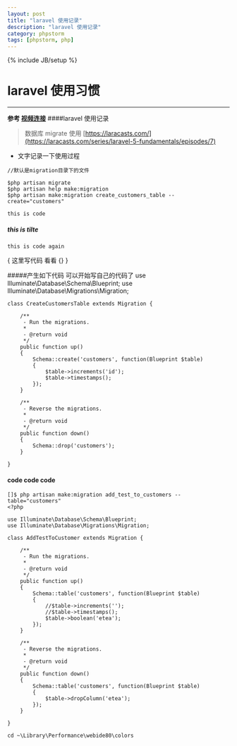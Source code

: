 ```yaml
---  
layout: post
title: "laravel 使用记录"
description: "laravel 使用记录"
category: phpstorm
tags: [phpstorm, php]
---
```

{% include JB/setup %}
# laravel 使用习惯
---

    
**参考 [视频连接](https://laracasts.com/series/)**
####laravel 使用记录 
> 数据库 migrate 使用 [https://laracasts.com/](https://laracasts.com/series/laravel-5-fundamentals/episodes/7)
    
* 文字记录一下使用过程 

`//默认是migration目录下的文件  `
    
    $php artisan migrate 
    $php artisan help make:migration
    $php artisan make:migration create_customers_table --create="customers"

    this is code

##### this is tilte
    this is code again

{
    这里写代码 看看 {}
}
    
#####产生如下代码 可以开始写自己的代码了
    use Illuminate\Database\Schema\Blueprint;
    use Illuminate\Database\Migrations\Migration;

    class CreateCustomersTable extends Migration {

        /**
         - Run the migrations.
         *
         - @return void
         */
        public function up()
        {
            Schema::create('customers', function(Blueprint $table)
            {
                $table->increments('id');
                $table->timestamps();
            });
        }

        /**
         - Reverse the migrations.
         *
         - @return void
         */
        public function down()
        {
            Schema::drop('customers');
        }

    }
#### code code code

    []$ php artisan make:migration add_test_to_customers --table="customers"
    <?php

    use Illuminate\Database\Schema\Blueprint;
    use Illuminate\Database\Migrations\Migration;

    class AddTestToCustomer extends Migration {

        /**
         - Run the migrations.
         *
         - @return void
         */
        public function up()
        {
            Schema::table('customers', function(Blueprint $table)
            {
                //$table->increments('');
                //$table->timestamps();
                $table->boolean('etea');
            });
        }

        /**
         - Reverse the migrations.
         *
         - @return void
         */
        public function down()
        {
            Schema::table('customers', function(Blueprint $table)
            {
                $table->dropColumn('etea');
            });
        }

    }
    
`cd ~\Library\Performance\webide80\colors`

<!--break-->
